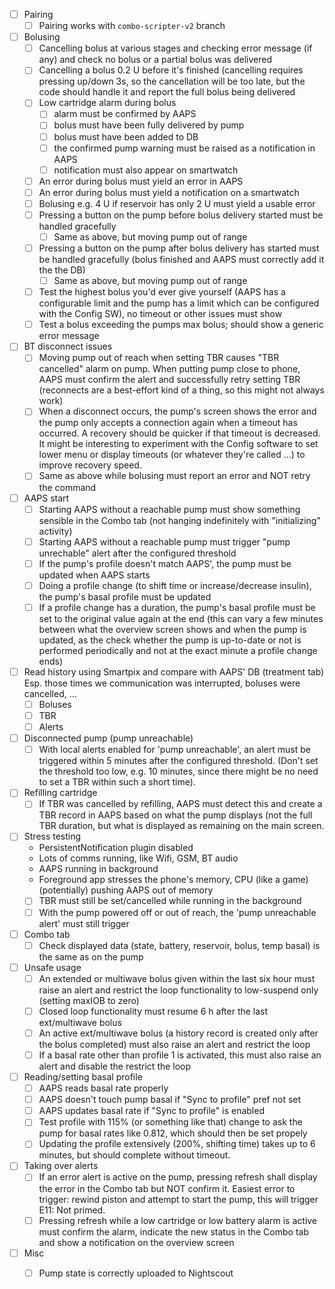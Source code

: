 - [ ] Pairing
  - [ ] Pairing works with `combo-scripter-v2` branch
- [ ] Bolusing
  - [ ] Cancelling bolus at various stages and checking error message (if any) and check
        no bolus or a partial bolus was delivered
  - [ ] Cancelling a bolus 0.2 U before it's finished (cancelling requires pressing up/down
        3s, so the cancellation will be too late, but the code should handle it and report
        the full bolus being delivered
  - [ ] Low cartridge alarm during bolus
    - [ ] alarm must be confirmed by AAPS
    - [ ] bolus must have been fully delivered by pump
    - [ ] bolus must have been added to DB
    - [ ] the confirmed pump warning must be raised as a notification in AAPS
    - [ ] notification must also appear on smartwatch
  - [ ] An error during bolus must yield an error in AAPS
  - [ ] An error during bolus must yield a notification on a smartwatch
  - [ ] Bolusing e.g. 4 U if reservoir has only 2 U must yield a usable error
  - [ ] Pressing a button on the pump before bolus delivery started must be handled gracefully
    - [ ] Same as above, but moving pump out of range
  - [ ] Pressing a button on the pump after bolus delivery has started must be handled
        gracefully (bolus finished and AAPS must correctly add it the the DB)
    - [ ] Same as above, but moving pump out of range
  - [ ] Test the highest bolus you'd ever give yourself (AAPS has a configurable limit and the pump
        has a limit which can be configured with the Config SW), no timeout or other issues must show
  - [ ] Test a bolus exceeding the pumps max bolus; should show a generic error message
- [ ] BT disconnect issues
  - [ ] Moving pump out of reach when setting TBR causes "TBR cancelled" alarm on pump.
        When putting pump close to phone, AAPS must confirm the alert and successfully
        retry setting TBR (reconnects are a best-effort kind of a thing, so this might not always work)
  - [ ] When a disconnect occurs, the pump's screen shows the error and the pump only accepts a connection
        again when a timeout has occurred. A recovery should be quicker if that timeout is decreased.
        It might be interesting to experiment with the Config software to set lower menu or display timeouts
        (or whatever they're called ...) to improve recovery speed.
  - [ ] Same as above while bolusing must report an error and NOT retry the command
- [ ] AAPS start
  - [ ] Starting AAPS without a reachable pump must show something sensible in the Combo tab
        (not hanging indefinitely with "initializing" activity)
  - [ ] Starting AAPS without a reachable pump must trigger "pump unrechable" alert after the configured threshold
  - [ ] If the pump's profile doesn't match AAPS', the pump must be updated when AAPS starts
  - [ ] Doing a profile change (to shift time or increase/decrease insulin), the pump's basal profile must be updated
  - [ ] If a profile change has a duration, the pump's basal profile must be set to the original value again at the end
        (this can vary a few minutes between what the overview screen shows and when the pump is updated, as the check
        whether the pump is up-to-date or not is performed periodically and not at the exact minute a profile change ends)
- [ ] Read history using Smartpix and compare with AAPS' DB (treatment tab)
      Esp. those times we communication was interrupted, boluses were cancelled, ...
  - [ ] Boluses
  - [ ] TBR
  - [ ] Alerts
- [ ] Disconnected pump (pump unreachable)
    - [ ] With local alerts enabled for 'pump unreachable', an alert must be triggered within 5 minutes
          after the configured threshold. (Don't set the threshold too low, e.g. 10 minutes, since
          there might be no need to set a TBR within such a short time).
- [ ] Refilling cartridge
  - [ ] If TBR was cancelled by refilling, AAPS must detect this and create a TBR record in AAPS
        based on what the pump displays (not the full TBR duration, but what is displayed as remaining
        on the main screen.
- [ ] Stress testing
  - PersistentNotification plugin disabled
  - Lots of comms running, like Wifi, GSM, BT audio
  - AAPS running in background
  - Foreground app stresses the phone's memory, CPU (like a game) (potentially) pushing AAPS out of memory
  - [ ] TBR must still be set/cancelled while running in the background
  - [ ] With the pump powered off or out of reach, the 'pump unreachable alert' must still
        trigger
- [ ] Combo tab
  - [ ] Check displayed data (state, battery, reservoir, bolus, temp basal) is the same
        as on the pump
- [ ] Unsafe usage
  - [ ] An extended or multiwave bolus given within the last six hour must raise an alert and
        restrict the loop functionality to low-suspend only (setting maxIOB to zero)
  - [ ] Closed loop functionality must resume 6 h after the last ext/multiwave bolus
  - [ ] An active ext/multiwave bolus (a history record is created only after the bolus completed)
        must also raise an alert and restrict the loop
  - [ ] If a basal rate other than profile 1 is activated, this must also raise an alert and disable
        the restrict the loop
- [ ] Reading/setting basal profile
  - [ ] AAPS reads basal rate properly
  - [ ] AAPS doesn't touch pump basal if "Sync to profile" pref not set
  - [ ] AAPS updates basal rate if "Sync to profile" is enabled
  - [ ] Test profile with 115% (or something like that) change to ask the
        pump for basal rates like 0.812, which should then be set propely
  - [ ] Updating the profile extensively (200%, shifting time) takes up to 6 minutes, but
        should complete without timeout.
- [ ] Taking over alerts
  - [ ] If an error alert is active on the pump, pressing refresh shall display the error
        in the Combo tab but NOT confirm it. Easiest error to trigger: rewind piston
        and attempt to start the pump, this will trigger E11: Not primed.
  - [ ] Pressing refresh while a low cartridge or low battery alarm is active
        must confirm the alarm, indicate the new status in the Combo tab and
        show a notification on the overview screen
- [ ] Misc
  - [ ] Pump state is correctly uploaded to Nightscout

